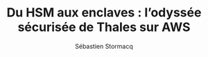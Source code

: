 ---
title: "Du HSM aux enclaves : l’odyssée sécurisée de Thales sur AWS"
description: "Cette semaine, nous explorons les enjeux de cybersécurité et de conformité dans les environnements cloud avec Thales, acteur mondial des systèmes de paiement sécurisés et des infrastructures critiques. L’épisode se concentre sur l’usage des enclaves sécurisées, notamment les Nitro Enclaves d’AWS, pour protéger les données sensibles tout en respectant des régulations strictes comme PCI DSS.

Nos invités reviennent sur les limites de scalabilité imposées par l’usage de HSM physiques dans les architectures traditionnelles, et expliquent comment les enclaves permettent de lever ces freins tout en garantissant un haut niveau de sécurité. La discussion aborde également la gestion des clés, la validation cryptographique, les défis spécifiques du développement pour les enclaves, ainsi que les contraintes de débogage dans ces environnements isolés.

Enfin, ils partagent leur vision sur l’évolution des architectures de sécurité, l'intégration potentielle avec Kubernetes, et l’usage croissant de l’intelligence artificielle pour renforcer la protection des systèmes dans un contexte cloud-first.

Un échange concret et technique pour comprendre comment construire des solutions sécurisées, évolutives et conformes dans le cloud."
episode: 308
duration: "00:32:47"
size: 40909452
file: "308.mp3"
social-background: "308.png"
category: "podcasts"
guests:
- name: "Cyril Solé"
  link: https://www.linkedin.com/in/cyril-sol%C3%A9-539b5919b/
  title: "Head of Digital Payment Infrastructure & Security and Principal Engineer"
- name: "Florent Salou"
  link: https://www.linkedin.com/in/florent-salou/
  title: "Cyber-security & software development engineer"
publication: "2025-07-04 04:00:00 +0100"
author: "Sébastien Stormacq"
links:
- text: "Thales"
  link: https://www.thalesgroup.com/fr
- text: "CypherTrust Data Security Platform"
  link: https://cpl.thalesgroup.com/encryption/data-security-platform
- text: "Thales Gemalto D1"
  link: https://www.thalesgroup.com/en/markets/digital-identity-and-security/banking-payment/digital-first-platform
- text: "AWS KMS External Keystore (XKS)"
  link: https://aws.amazon.com/blogs/aws/announcing-aws-kms-external-key-store-xks/
- text: "AWS Nitro System"
  link: https://aws.amazon.com/ec2/nitro/
- text: "Nitro audit by NCC group"
  link: https://www.nccgroup.com/us/research-blog/public-report-aws-nitro-system-api-security-claims/
- text: "VSOCK man page"
  link: https://www.man7.org/linux/man-pages/man7/vsock.7.html
- text: "Enclaves, les principaux concepts techniques"
  link: https://docs.aws.amazon.com/enclaves/latest/user/nitro-enclave-concepts.html
- text: "Developpement pour enclaves AWS Nitro"
  link: https://docs.aws.amazon.com/enclaves/latest/user/developing-applications.html
- text: "a VSOCK proxy"
  link: https://github.com/aws/aws-nitro-enclaves-cli/blob/main/vsock_proxy/README.md
- text: "Regardez la keynote du Summit AWS Paris 2025"
  link: https://pages.awscloud.com/aws-summit-paris-2025-ondemand-registration.html
---